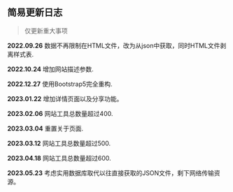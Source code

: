 ## 简易更新日志
> 仅更新重大事项

**2022.09.26** 数据不再限制在HTML文件，改为从json中获取，同时HTML文件剥离样式表.

**2022.10.24** 增加网站描述参数.

**2022.12.27** 使用Bootstrap5完全重构.

**2023.01.22** 增加详情页面以及分享功能。

**2023.02.06** 网站工具总数量超过400.

**2023.03.04** 重置关于页面.

**2023.03.12** 网站工具总数量超过500.

**2023.04.18** 网站工具总数量超过600.

**2023.05.23** 考虑实用数据库取代以往直接获取的JSON文件，剩下网络传输资源。